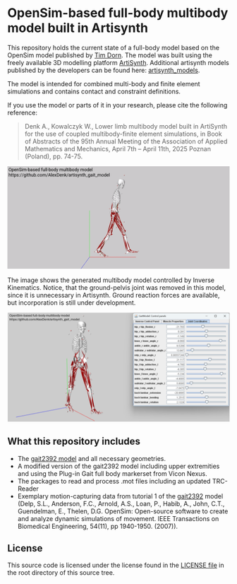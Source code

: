 
# OpenSim-based full-body multibody model built in Artisynth
This repository holds the current state of a full-body model based on the OpenSim model published by [Tim Dorn](https://simtk.org/frs/?group_id=433). The model was built using the freely available 3D modelling platform [ArtiSynth](https://www.artisynth.org/Main/HomePage). Additional artisynth models published by the developers can be found here: [artisynth_models](https://github.com/artisynth/artisynth_models). 

The model is intended for combined multi-body and finite element simulations and contains contact and constraint definitions.

If you use the model or parts of it in your research, please cite the following reference:
> Denk A., Kowalczyk W., Lower limb multibody model built in ArtiSynth for the use of coupled multibody-finite element simulations, in Book of Abstracts of the 95th Annual Meeting of the Association of Applied Mathematics and Mechanics, April 7th – April 11th, 2025 Poznan (Poland), pp. 74-75.

![General model overview](Gait2392_Demo.gif)

The image shows the generated multibody model controlled by Inverse Kinematics. Notice, that the ground-pelvis joint was removed in this model, since it is unnecessary in Artisynth. Ground reaction forces are available, but incorporation is still under development.

![Inverse Simulation overview](Gait2392_Demo.png)

## What this repository includes
* The [gait2392 model](src/artisynth/models/diss) and all necessary geometries.
* A modified version of the gait2392 model including upper extremities and using the Plug-in Gait full body markerset from Vicon Nexus.
* The packages to read and process .mot files including an updated TRC-Reader
* Exemplary motion-capturing data from tutorial 1 of the [gait2392](https://simtk.org/frs/?group_id=91) model (Delp, S.L., Anderson, F.C., Arnold, A.S., Loan, P., Habib, A., John, C.T., Guendelman, E., Thelen, D.G. OpenSim: Open-source software to create and analyze dynamic simulations of movement. IEEE Transactions on Biomedical Engineering, 54(11), pp 1940-1950. (2007)).

## License
This source code is licensed under the license found in the [LICENSE file](LICENSE) in the root directory of this source tree.
